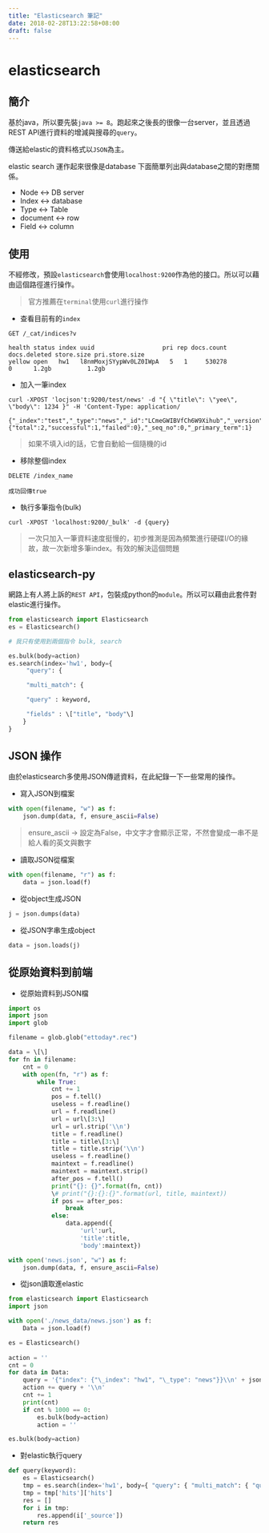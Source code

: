 ```yaml
---
title: "Elasticsearch 筆記"
date: 2018-02-28T13:22:58+08:00
draft: false
---
```


# elasticsearch

## 簡介

基於java，所以要先裝`java >= 8`。跑起來之後長的很像一台server，並且透過REST API進行資料的增減與搜尋的`query`。

傳送給elastic的資料格式以`JSON`為主。

elastic search 運作起來很像是database 下面簡單列出與database之間的對應關係。

- Node <-> DB server
- Index <-> database
- Type <-> Table
- document <-> row
- Field <-> column

## 使用

不經修改，預設`elasticsearch`會使用`localhost:9200`作為他的接口。所以可以藉由這個路徑進行操作。

> 官方推薦在`terminal`使用`curl`進行操作

- 查看目前有的`index`

```
GET /_cat/indices?v
```

```
health status index uuid                   pri rep docs.count docs.deleted store.size pri.store.size
yellow open   hw1   l8nmMoxjSYypWv0LZ0IWpA   5   1     530278            0      1.2gb          1.2gb
```

- 加入一筆index

```
curl -XPOST 'locjson't:9200/test/news' -d "{ \"title\": \"yee\", \"body\": 1234 }" -H 'Content-Type: application/
```

```
{"_index":"test","_type":"news","_id":"LCmeGWIBVfCh6W9Xihub","_version":1,"result":"created","_shards":{"total":2,"successful":1,"failed":0},"_seq_no":0,"_primary_term":1}
```

> 如果不填入id的話，它會自動給一個隨機的id

- 移除整個index

```
DELETE /index_name
```

```
成功回傳true
```

- 執行多筆指令(bulk)

```
curl -XPOST 'localhost:9200/_bulk' -d {query}
```

> 一次只加入一筆資料速度挺慢的，初步推測是因為頻繁進行硬碟I/O的緣故，故一次新增多筆index。有效的解決這個問題

## elasticsearch-py

網路上有人將上訴的`REST API`，包裝成python的`module`。所以可以藉由此套件對elastic進行操作。

```python
from elasticsearch import Elasticsearch
es = Elasticsearch()

# 我只有使用到兩個指令 bulk, search

es.bulk(body=action)
es.search(index='hw1', body={
     "query": {

     "multi_match": {

     "query" : keyword,

     "fields" : \["title", "body"\]
    }
}

```

## JSON 操作

由於elasticsearch多使用JSON傳遞資料，在此紀錄一下一些常用的操作。

- 寫入JSON到檔案

```python
with open(filename, "w") as f:
    json.dump(data, f, ensure_ascii=False)
```

> ensure_ascii -> 設定為False，中文字才會顯示正常，不然會變成一串不是給人看的英文與數字

- 讀取JSON從檔案

```python
with open(filename, "r") as f:
    data = json.load(f)
```

- 從object生成JSON

```python
j = json.dumps(data)
```

- 從JSON字串生成object

```python
data = json.loads(j)
```

## 從原始資料到前端

- 從原始資料到JSON檔

```python
import os
import json
import glob

filename = glob.glob("ettoday*.rec")

data = \[\]
for fn in filename:
    cnt = 0
    with open(fn, "r") as f:
        while True:
            cnt += 1
            pos = f.tell()
            useless = f.readline()
            url = f.readline()
            url = url\[3:\]
            url = url.strip('\\n')
            title = f.readline()
            title = title\[3:\]
            title = title.strip('\\n')
            useless = f.readline()
            maintext = f.readline()
            maintext = maintext.strip()
            after_pos = f.tell()
            print("{}: {}".format(fn, cnt))
            \# print("{}:{}:{}".format(url, title, maintext))
            if pos == after_pos:
                break
            else:
                data.append({
                    'url':url, 
                    'title':title, 
                    'body':maintext})

with open('news.json', "w") as f:
    json.dump(data, f, ensure_ascii=False)
```

- 從json讀取進elastic

```python
from elasticsearch import Elasticsearch
import json

with open('./news_data/news.json') as f:
    Data = json.load(f)

es = Elasticsearch()
    
action = ''
cnt = 0
for data in Data:
    query = '{"index": {"\_index": "hw1", "\_type": "news"}}\\n' + json.dumps(data, ensure_ascii=False)
    action += query + '\\n'
    cnt += 1
    print(cnt)
    if cnt % 1000 == 0:
        es.bulk(body=action)
        action = ''

es.bulk(body=action)
```

- 對elastic執行query

```python
def query(keyword): 
    es = Elasticsearch() 
    tmp = es.search(index='hw1', body={ "query": { "multi_match": { "query" : keyword, "fields" : ["title", "body"] } } }) 
    tmp = tmp['hits']['hits'] 
    res = [] 
    for i in tmp: 
        res.append(i['_source']) 
    return res
```